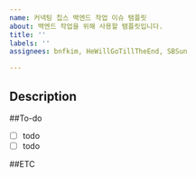 ```yaml
---
name: 커넥팅 칩스 백엔드 작업 이슈 탬플릿
about: 백엔드 작업을 위해 사용할 탬플릿입니다.
title: ''
labels: ''
assignees: bnfkim, HeWillGoTillTheEnd, SBSun

---
```


## Description

##To-do
- [ ] todo
- [ ] todo

##ETC
